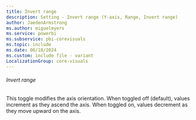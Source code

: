 ```yaml
---
title: Invert range
description: Setting - Invert range (Y-axis, Range, Invert range)
author: JaedenArmstrong
ms.author: miguelmyers
ms.service: powerbi
ms.subservice: pbi-corevisuals
ms.topic: include
ms.date: 06/18/2024
ms.custom: include file - variant
LocalizationGroup: core-visuals
---
```

###### Invert range

This toggle modifies the axis orientation. When toggled off (default), values increment as they ascend the axis. When toggled on, values decrement as they move upward on the axis.
